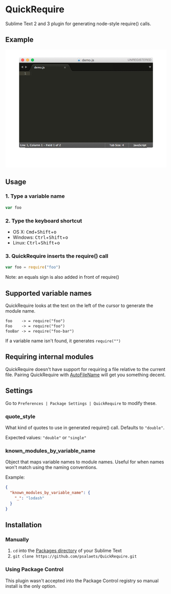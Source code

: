 # QuickRequire

Sublime Text 2 and 3 plugin for generating node-style require() calls.

## Example

![screenshots](demo.gif)

## Usage

### 1. Type a variable name

```js
var foo
```

### 2. Type the keyboard shortcut

* OS X: <kbd>Cmd</kbd>+<kbd>Shift</kbd>+<kbd>o</kbd>
* Windows: <kbd>Ctrl</kbd>+<kbd>Shift</kbd>+<kbd>o</kbd>
* Linux: <kbd>Ctrl</kbd>+<kbd>Shift</kbd>+<kbd>o</kbd>

### 3. QuickRequire inserts the require() call

```js
var foo = require("foo")
```

Note: an equals sign is also added in front of require()

## Supported variable names

QuickRequire looks at the text on the left of the cursor to generate the module name.

```
foo    -> = require("foo")
Foo    -> = require("foo")
fooBar -> = require("foo-bar")
```

If a variable name isn't found, it generates `require("")`

## Requiring internal modules

QuickRequire doesn't have support for requiring a file relative to the current file. Pairing QuickRequire with [AutoFileName](https://packagecontrol.io/packages/AutoFileName) will get you something decent.

## Settings

Go to `Preferences | Package Settings | QuickRequire` to modify these.

### quote_style

What kind of quotes to use in generated require() call. Defaults to `"double"`.

Expected values: `"double"` or `"single"`

### known_modules_by_variable_name

Object that maps variable names to module names. Useful for when names won't match using the naming conventions.

Example:

```json
{
  "known_modules_by_variable_name": {
    "_": "lodash"
  }
}
```

## Installation

### Manually

1. `cd` into the [Packages directory](http://docs.sublimetext.info/en/latest/basic_concepts.html#the-packages-directory) of your Sublime Text
2. `git clone https://github.com/psalaets/QuickRequire.git`

### Using Package Control

This plugin wasn't accepted into the Package Control registry so manual install is the only option.
